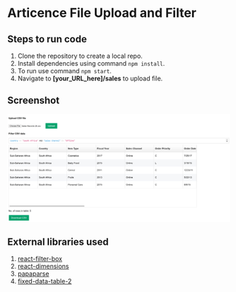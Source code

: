# Articence File Upload and Filter

## Steps to run code
1. Clone the repository to create a local repo.
2. Install dependencies using command `npm install`.
3. To run use command `npm start`.
4. Navigate to **[your_URL_here]/sales** to upload file.

## Screenshot
![.](images/file-upload.jpg)

## External libraries used
1. [react-filter-box](https://github.com/nhabuiduc/react-filter-box)
2. [react-dimensions](https://github.com/digidem/react-dimensions)
3. [papaparse](https://www.papaparse.com/)
4. [fixed-data-table-2](https://github.com/schrodinger/fixed-data-table-2)
 
